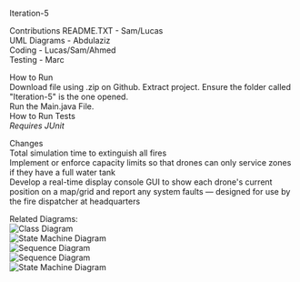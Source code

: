 Iteration-5

Contributions
README.TXT - Sam/Lucas <br/>
UML Diagrams - Abdulaziz <br/>
Coding - Lucas/Sam/Ahmed <br/>
Testing - Marc <br/>

How to Run <br/>
Download file using .zip on Github. Extract project. Ensure the folder called "Iteration-5" is the one opened. <br/>
Run the Main.java File.
<br/>
How to Run Tests <br/>
*Requires JUnit* <br/>


Changes <br/>
Total simulation time to extinguish all fires <br/>
Implement or enforce capacity limits so that drones can only service zones if they have a full water tank <br/>
Develop a real-time display console GUI to show each drone's current position on a map/grid and report any system faults — designed for use by the fire dispatcher at headquarters <br/>

Related Diagrams:  
![Class Diagram](Iteration5_Class_Diagram.png)  
![State Machine Diagram](Iteration5_Drone_State_Machine.png)  
![Sequence Diagram](Iteration5_Fault_Handling_Task_Sequence_Diagram.png)  
![Sequence Diagram](Iteration5_Normal_Task_Sequence_Diagram.png)  
![State Machine Diagram](Iteration5_Scheduler_State_Machine.png)
